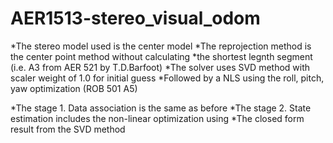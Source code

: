 # AER1513-stereo_visual_odom

*The stereo model used is the center model
*The reprojection method is the center point method without calculating
*the shortest legnth segment (i.e. A3 from AER 521 by T.D.Barfoot)
*The solver uses SVD method with scaler weight of 1.0 for initial guess
*Followed by a NLS using the roll, pitch, yaw optimization (ROB 501 A5)


*The stage 1. Data association is the same as before
*The stage 2. State estimation includes the non-linear optimization using
*The closed form result from the SVD method
